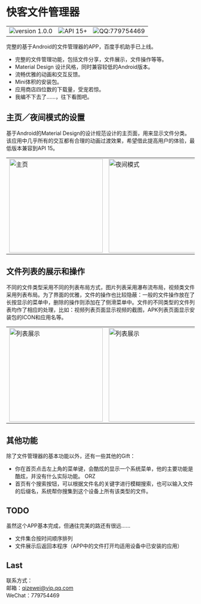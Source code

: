 # 快客文件管理器

<table><tr>
<td><img src="https://img.shields.io/badge/version%20-1.0.0-brightgreen.svg" alt="version 1.0.0" ／></td>
<td><img src="https://img.shields.io/badge/API-15%2B-brightgreen.svg" alt="API 15+"／></td>
<td><img src="https://img.shields.io/badge/QQ-779754469-red.svg" alt="QQ:779754469"／></td>
</tr></table>

完整的基于Android的文件管理器的APP，百度手机助手已上线。

- 完整的文件管理功能，包括文件分享，文件展示，文件操作等等。
- Material Design 设计风格，同时兼容较低的Android版本。
- 流畅优雅的动画和交互反馈。
- Mini体积的安装包。
- 应用商店四位数的下载量，受宠若惊。
- 我编不下去了......，往下看图吧。

## 主页／夜间模式的设置

基于Android的Material Design的设计规范设计的主页面，用来显示文件分类。该应用中几乎所有的交互都有合理的动画过渡效果，希望借此提高用户的体验，最低版本兼容到API 15。

<table><tr>
<td><img src="http://m.qpic.cn/psb?/V10LoQYc2TASjK/*3uSt*VohJTrgLc5xLdbJG46eorZQ7DoYSoa1fLMuR8!/b/dDEBAAAAAAAA&bo=oAUACqAFAAoDCSw!&rf=viewer_4" alt="主页" width="250"／></td>
<td><img src="http://m.qpic.cn/psb?/V10LoQYc2TASjK/teDzUlwxUQDQx2i*y00QiWDS1zWN7MDfN4MzQyShepU!/b/dDYBAAAAAAAA&bo=OASABzgEgAcDCSw!&rf=viewer_4" alt="夜间模式" width="250"／></td>
</tr></table>

## 文件列表的展示和操作

不同的文件类型采用不同的列表布局方式，图片列表采用瀑布流布局，视频类文件采用列表布局。为了界面的优雅，文件的操作也比较隐蔽：一般的文件操作放在了长按显示的菜单中，删除的操作则添加在了侧滑菜单中。文件的不同类型的文件列表均作了相应的处理，比如：视频列表页面显示视频的截图，APK列表页面显示安装包的ICON和应用名等。

<table><tr>
<td><img src="http://m.qpic.cn/psb?/V10LoQYc2TASjK/IKRHeGoeb6NhNDwKxhzS*dq1rmFGNA.zI6d.oKCVnCU!/b/dDUBAAAAAAAA&bo=kAHHApABxwIDCSw!&rf=viewer_4" alt="列表展示" width="250"／></td>
<td><img src="http://m.qpic.cn/psb?/V10LoQYc2TASjK/fEeL9l3se7KT9rO3uHM7RwXHp93NBvHZyZOpvxZBhAY!/b/dFIBAAAAAAAA&bo=oAUACqAFAAoDCSw!&rf=viewer_4" alt="列表展示" width="250"／></td>
</tr></table>

## 其他功能

除了文件管理器的基本功能以外，还有一些其他的Gift：

- 你在首页点击左上角的菜单键，会酷炫的显示一个系统菜单，他的主要功能是酷炫，并没有什么实际功能。   ORZ
- 首页有个搜索按钮，可以根据文件名的关键字进行模糊搜索，也可以输入文件的后缀名，系统帮你搜集到这个设备上所有该类型的文件。

## TODO

虽然这个APP基本完成，但通往完美的路还有很远......

- 文件集合按时间顺序排列
- 文件展示后返回本程序（APP中的文件打开均适用设备中已安装的应用）

## Last

联系方式：<br/>
邮箱：qizewei@vip.qq.com<br/>
WeChat：779754469<br/>




